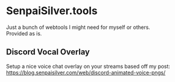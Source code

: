 # SenpaiSilver.tools

Just a bunch of webtools I might need for myself or others.  
Provided as is.

## Discord Vocal Overlay

Setup a nice voice chat overlay on your streams based off my post: https://blog.senpaisilver.com/web/discord-animated-voice-pngs/
